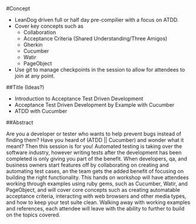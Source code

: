 #Concept

  - LeanDog driven full or half day pre-compilier with a focus on ATDD.
  - Cover key concepts such as
    - Collaboration
    - Acceptance Criteria (Shared Understanding/Three Amigos)
    - Gherkin
    - Cucumber
    - Watir
    - PageObject
  - Use git to manage checkpoints in the session to allow for attendees to join at any point.

##Title (Ideas?)
  - Introduction to Acceptance Test Driven Development
  - Acceptance Test Driven Development by Example with Cucumber
  - ATDD with Cucumber

##Abstract

Are you a developer or tester who wants to help prevent bugs instead of finding them?  Have you heard of (ATDD || Cucumber) and wonder what it meant? Then this session is for you! Automated testing is taking over the software industry, however writing tests after the development has been completed is only giving you part of the benefit.
When developers, qa, and business owners start features off by collaborating on creating and automating test cases, an the team gets the added benefit of focusing on building the right functionality. This hands on workshop will have attendees working through examples using ruby gems, such as Cucumber, Watir, and PageObject, and will cover core concepts such as creating automatable acceptance criteria, interacting with web browsers and other media types, and how to keep your test suite clean. Walking away with working examples and references, each attendee will leave with the ability to further to build on the topics covered.

